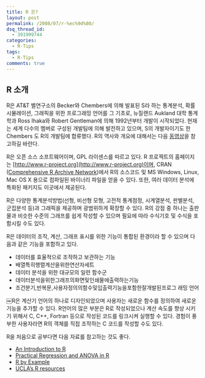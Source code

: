 ```yaml
---
title: R 은?
layout: post
permalink: /2008/07/r-%ec%9d%80/
dsq_thread_id:
  - 391999744
categories:
  - R-Tips
tags:
  - R-Tips
comments: true
---
```


## R 소개

R은 AT&T 벨연구소의 Becker와 Chembers에 의해 발표된 S라 하는 통계분석, 확률 시뮬레이션, 그래픽을 위한 프로그래밍 언어를 그 기초로, 뉴질랜드 Aukland 대학 통계학과 Ross Ihaka와 Robert Gentleman에 의해 1992년부터 개발이 시작되었다. 현재는 세계 다수의 멤버로 구성된 개발팀에 의해 발전하고 있으며, S의 개발자이기도 한 Chembers 도 R의 개발팀에 합류했다. R의 역사와 개요에 대해서는 다음 [동영상](http://www.youtube.com/watch?v=TR2bHSJ_eck&feature=youtu.be)을 참고하길 바란다.

R은 오픈 소스 소프트웨어이며, GPL 라이센스를 따르고 있다. R 프로젝트의 홈페이지는 [http://www.r-project.org](http://www.r-project.org)이며, CRAN ([Comprehensive R Archive Network](http://cran.r-project.org))에서 R의 소스코드 및 MS Windows, Linux, Mac OS X 용으로 컴파일된 바이너리 파일을 얻을 수 있다. 또한, 여러 데이터 분석에 특화된 패키지도 이곳에서 제공된다.

R은 다양한 통계분석방법(선형, 비선형 모형, 고전적 통계점정, 시계열분석, 판별분석, 군집분석 등)과 그래픽을 제공하며 광범위하게 확장할 수 있다. R의 강점 중 하나는 출판물과 비슷한 수준의 그래프를 쉽게 작성할 수 있으며 필요에 따라 수식기호 및 수식을 포함시킬 수도 있다.

R은 데이터의 조작, 계산, 그래프 표시를 위한 기능이 통합된 환경이라 할 수 있으며 다음과 같은 기능을 포함하고 있다.

* 데이터를 효율적으로 조작하고 보관하는 기능
* 배열특히행렬계산을위한연산자세트
* 데이터 분석을 위한 대규모의 일련 함수군
* 데이터분석을위한그래프의화면및인쇄물에출력하는기능
* 조건분기,반복문,사용자정의의함수및입출력기능을포함한잘개발된프로그 래밍 언어

￼R은 계산기 언어의 하나로 디자인되었으며 사용자는 새로운 함수를 정의하여 새로운 기능을 추가할 수 있다. R언어의 많은 부분은 R로 작성되었으나 계산 속도를 향상 시키기 위해서 C, C++, Fortran 등으로 작성된 코드를 링크시켜 실행할 수 있다. 경험이 풍부한 사용자라면 R의 객체를 직접 조작하는 C 코드를 작성할 수도 있다.

R을 처음으로 공부다면 다음 자료를 참고하는 것도 좋다.

* [An Introduction to R](http://cran.r-project.org/doc/manuals/R-intro.pdf)
* [Practical Regression and ANOVA in R](http://cran.r-project.org/doc/contrib/Faraway-PRA.pdf)
* [R by Example](http://www.mayin.org/ajayshah/KB/R/index.html)
* [UCLA&#8217;s R resources](http://www.ats.ucla.edu/stat/R/)